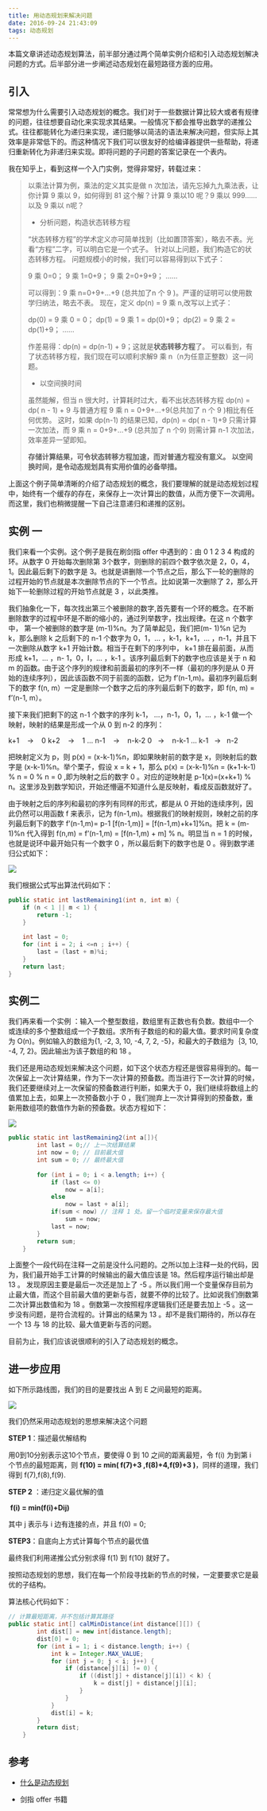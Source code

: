 ```yaml
---
title: 用动态规划来解决问题
date: 2016-09-24 21:43:09
tags: 动态规划
---
```


 本篇文章讲述动态规划算法，前半部分通过两个简单实例介绍和引入动态规划解决问题的方式。后半部分进一步阐述动态规划在最短路径方面的应用。

<!--more-->

## 引入

常常想为什么需要引入动态规划的概念。我们对于一些数据计算比较大或者有规律的问题，往往想要自动化来实现求其结果。一般情况下都会推导出数学的递推公式。往往都能转化为递归来实现，递归能够以简洁的语法来解决问题，但实际上其效率是非常低下的。而这种情况下我们可以很友好的给编译器提供一些帮助，将递归重新转化为非递归来实现。即将问题的子问题的答案记录在一个表内。

我在知乎上，看到这样一个入门实例，觉得非常好，转载过来：

> 以乘法计算为例，乘法的定义其实是做 n 次加法，请先忘掉九九乘法表，让你计算 9 乘以 9，如何得到 81 这个解？计算  9 乘以10 呢？9 乘以 999……以及 9 乘以 n呢？
>
> * 分析问题，构造状态转移方程
>
> “状态转移方程”的学术定义亦可简单找到（比如置顶答案），略去不表。光看“方程”二字，可以明白它是一个式子。
> 针对以上问题，我们构造它的状态转移方程。
> 问题规模小的时候，我们可以容易得到以下式子：
>
> 9 乘 0=0；
> 9 乘 1=0+9；
> 9 乘 2=0+9+9；
> ……
>
> 可以得到：9 乘 n=0+9+...+9 (总共加了n 个 9 )。严谨的证明可以使用数学归纳法，略去不表。
> 现在，定义 dp(n) = 9 乘 n,改写以上式子： 
>
> dp(0) = 9 乘 0 = 0；
> dp(1) = 9 乘 1 = dp(0)+9；
> dp(2) = 9 乘 2 = dp(1)+9；
> ……
>
> 作差易得：dp(n) = dp(n-1) + 9；这就是**状态转移方程**了。
> 可以看到，有了状态转移方程，我们现在可以顺利求解9 乘 n（n为任意正整数）这一问题。
>
> * 以空间换时间
>
> 虽然能解，但当 n 很大时，计算耗时过大，看不出状态转移方程 dp(n) = dp( n - 1) + 9 与普通方程 9 乘 n = 0+9+...+9(总共加了 n 个 9 )相比有任何优势。
> 这时，如果 dp(n-1) 的结果已知，dp(n) = dp( n - 1)+9 只需计算一次加法，而 9 乘 n = 0+9+...+9 (总共加了 n 个9) 则需计算 n-1 次加法，效率差异一望即知。
>
> **存储计算结果，可令状态转移方程加速，而对普通方程没有意义。**
> **以空间换时间，是令动态规划具有实用价值的必备举措。**

上面这个例子简单清晰的介绍了动态规划的概念，我们要理解的就是动态规划过程中，始终有一个缓存的存在，来保存上一次计算出的数值，从而方便下一次调用。而这里，我们也稍微提醒一下自己注意递归和递推的区别。

## 实例 一

我们来看一个实例。这个例子是我在刷剑指 offer 中遇到的：由 0 1 2 3 4 构成的环。从数字 0 开始每次删除第 3个数字，则删除的前四个数字依次是 2，0，4，1。因此最后剩下的数字是 3。也就是讲删除一个节点之后，那么下一轮的删除的过程开始的节点就是本次删除节点的下一个节点。比如说第一次删除了 2，那么开始下一轮删除过程的开始节点就是 3 ，以此类推。

我们抽象化一下，每次找出第三个被删除的数字,首先要有一个环的概念。在不断删除数字的过程中环是不断的缩小的，通过列举数字，找出规律。在这 n 个数字中， 第一个被删除的数字是 (m-1)%n。为了简单起见，我们把(m- 1)%n 记为 k，那么删除 k 之后剩下的 n-1 个数字为 0，1，… ，k-1，k+1，… ，n-1，并且下一次删除从数字 k+1 开始计数。相当于在剩下的序列中， k+1 排在最前面，从而形成 k+1，... ，n- 1，0，I，… ，k-1 。该序列最后剩下的数字也应该是关于 n 和 m 的函数。由于这个序列的规律和前面最初的序列不一样（最初的序列是从 0 开始的连续序列），因此该函数不同于前面的函数，记为 f’(n-1,m)。最初序列最后剩下的数字 f(n, m）一定是删除一个数字之后的序列最后剩下的数字，即 f(n, m) = f’(n-1, m）。

接下来我们把剩下的这 n-1 个数字的序列 k-1， …，n-1，0，1，… ，k-1 做一个映射，映射的结果是形成一个从 0 到 n-2 的序列： 　

k+1    ->    0
k+2    ->    1
…
n-1    ->    n-k-2
0   ->    n-k-1
…
k-1   ->   n-2

把映射定义为 p，则 p(x) = (x-k-1)%n，即如果映射前的数字是 x，则映射后的数字是 (x-k-1)%n。举个栗子，假设 x = k + 1，那么 p(x) = (x-k-1)%n = (k+1-k-1) % n = 0 % n = 0 ,即为映射之后的数字 0 。对应的逆映射是 p-1(x)=(x+k+1) % n。这里涉及到数学知识，开始还懵逼不知道什么是反映射，看成反函数就好了。

由于映射之后的序列和最初的序列有同样的形式，都是从 0 开始的连续序列，因此仍然可以用函数 f 来表示，记为 f(n-1,m)。根据我们的映射规则，映射之前的序列最后剩下的数字 f’(n-1,m)= p-1 [f(n-1,m)] = [f(n-1,m)+k+1]%n。把 k = (m-1)%n 代入得到 f(n,m) = f’(n-1,m) = [f(n-1,m) + m] % n。明显当 n = 1 的时候，也就是说环中最开始只有一个数字 0 ，所以最后剩下的数字也是 0 。得到数学递归公式如下：

![](http://ww2.sinaimg.cn/large/b10d1ea5jw1f85tj1abvij20bw02ajra.jpg)

我们根据公式写出算法代码如下：

``` java
public static int lastRemaining1(int n, int m) {
    if (n < 1 || m < 1) {
        return -1;
    }
  
    int last = 0;
    for (int i = 2; i <=n ; i++) {
        last = (last + m)%i;
    }
    return last;
}
```

## 实例二

我们再来看一个实例 ：输入一个整型数组，数组里有正数也有负数。数组中一个或连续的多个整数组成一个子数组。求所有子数组的和的最大值。要求时间复杂度为 O(n)。例如输入的数组为{1, -2, 3, 10, -4, 7, 2, -5}，和最大的子数组为｛3, 10, -4, 7, 2}。因此输出为该子数组的和 18 。

我们还是用动态规划来解决这个问题，如下这个状态方程还是很容易得到的。每一次保留上一次计算结果，作为下一次计算的预备数。而当进行下一次计算的时候，我们还要继续对上一次保留的预备数进行判断，如果大于 0，我们继续将数组上的值累加上去，如果上一次预备数小于 0 ，我们抛弃上一次计算得到的预备数，重新用数组项的数值作为新的预备数。状态方程如下：

![](http://ww3.sinaimg.cn/large/b10d1ea5jw1f85khhsbb7j20ds02fglo.jpg)

``` java
public static int lastRemaining2(int a[]){
        int last = 0;// 上一次结算结果
        int now = 0; // 目前最大值
        int sum = 0; // 最终最大值
  
        for (int i = 0; i < a.length; i++) {
            if (last <= 0)
                now = a[i];
            else
                now = last + a[i];
            if(sum < now) // 注释 1 处。留一个临时变量来保存最大值
                sum = now;
            last = now;
        }
        return sum;
    }
```

上面整个一段代码在注释一之前是没什么问题的。之所以加上注释一处的代码，因为，我们最开始手工计算的时候输出的最大值应该是 18。然后程序运行输出却是 13 。 发现原因主要是最后一次还是加上了 -5 。所以我们用一个变量保存目前为止最大值，而这个目前最大值的更新与否，就要不停的比较了。比如说我们倒数第二次计算出数值和为 18 。倒数第一次按照程序逻辑我们还是要去加上 -5 。这一步没有问题，是符合流程的。计算出的结果为 13 。却不是我们期待的，所以存在一个 13 与 18 的比较、最大值更新与否的问题。

目前为止，我们应该说很顺利的引入了动态规划的概念。

## 进一步应用

如下所示路线图，我们的目的是要找出 A 到 E 之间最短的距离。

![](http://ww2.sinaimg.cn/large/b10d1ea5jw1f87ah5nhofj20j70arq3s.jpg)



我们仍然采用动态规划的思想来解决这个问题

**STEP 1**：描述最优解结构

用0到10分别表示这10个节点，要使得 0 到 10 之间的距离最短，令 f(i) 为到第 i 个节点的最短距离，则 **f(10) = min( f(7)+3 ,f(8)+4,f(9)+3 )**，同样的道理，我们得到 f(7),f(8),f(9).

**STEP 2** ：递归定义最优解的值

​			**f(i) = min(f(i)+Dij)**

其中 j 表示与 i 边有连接的点，并且 f(0) = 0;

**STEP3**：自底向上方式计算每个节点的最优值

最终我们利用递推公式分别求得 f(1) 到 f(10) 就好了。

按照动态规划的思想，我们在每一个阶段寻找新的节点的时候，一定要要求它是最优的子结构。

算法核心代码如下：

```java
// 计算最短距离，并不包括计算其路径
public static int[] calMinDistance(int distance[][]) {  
        int dist[] = new int[distance.length];  
        dist[0] = 0;  
        for (int i = 1; i < distance.length; i++) {  
            int k = Integer.MAX_VALUE;  
            for (int j = 0; j < i; j++) {  
                if (distance[j][i] != 0) {  
                    if ((dist[j] + distance[j][i]) < k) {  
                        k = dist[j] + distance[j][i];  
                    }  
                }  
            }  
            dist[i] = k;  
        }  
        return dist;  
    }  
```



## 参考

* [什么是动态规划](https://www.zhihu.com/question/23995189/answer/35392247)

* 剑指 offer 书籍

  ​

